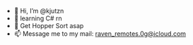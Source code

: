 - 👋 Hi, I’m @kjutzn
- 👀 learning C# rn
- 🧹 Get Hopper Sort asap
- 📫 Message me to my mail: raven_remotes.0g@icloud.com

